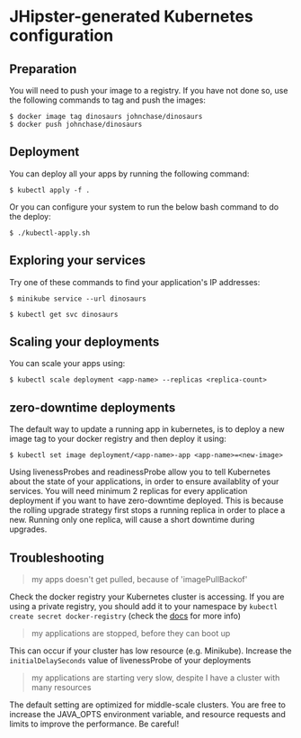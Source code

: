 # JHipster-generated Kubernetes configuration

## Preparation

You will need to push your image to a registry. If you have not done so, use the following commands to tag and push the images:
```
$ docker image tag dinosaurs johnchase/dinosaurs
$ docker push johnchase/dinosaurs
```

## Deployment

You can deploy all your apps by running the following command:
```
$ kubectl apply -f .
```
Or you can configure your system to run the below bash command to do the deploy:
```
$ ./kubectl-apply.sh
```

## Exploring your services

Try one of these commands to find your application's IP addresses:
```
$ minikube service --url dinosaurs

$ kubectl get svc dinosaurs
```

## Scaling your deployments

You can scale your apps using:
```
$ kubectl scale deployment <app-name> --replicas <replica-count>
```

## zero-downtime deployments

The default way to update a running app in kubernetes, is to deploy a new image tag to your docker registry and then deploy it using:
```
$ kubectl set image deployment/<app-name>-app <app-name>=<new-image>
```

Using livenessProbes and readinessProbe allow you to tell Kubernetes about the state of your applications, in order to ensure availablity of your services. You will need minimum 2 replicas for every application deployment if you want to have zero-downtime deployed.
This is because the rolling upgrade strategy first stops a running replica in order to place a new. Running only one replica, will cause a short downtime during upgrades.

## Troubleshooting

> my apps doesn't get pulled, because of 'imagePullBackof'

Check the docker registry your Kubernetes cluster is accessing. If you are using a private registry, you should add it to your namespace by `kubectl create secret docker-registry` (check the [docs](https://kubernetes.io/docs/tasks/configure-pod-container/pull-image-private-registry/) for more info)

> my applications are stopped, before they can boot up

This can occur if your cluster has low resource (e.g. Minikube). Increase the `initialDelaySeconds` value of livenessProbe of your deployments

> my applications are starting very slow, despite I have a cluster with many resources

The default setting are optimized for middle-scale clusters. You are free to increase the JAVA_OPTS environment variable, and resource requests and limits to improve the performance. Be careful!
